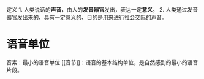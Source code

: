 定义
	1. 人类说话的**声音**，由人的**发音器官**发出，表达一定**意义**。
	2. 人类通过发音器官发出来的、具有一定意义的、目的是用来进行社会交际的声音。

# 语音单位
音素：最小的语音单位
[[音节]]：语音的基本结构单位，是自然感到的最小的语音片段。
	